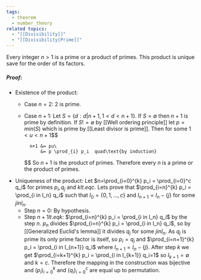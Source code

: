 ```yaml
---
tags:
  - theorem
  - number_theory
related topics:
  - "[[Divisibility]]"
  - "[[Divisibility|Prime]]"
---
```

Every integer $n>1$ is a prime or a product of primes. This product is unique save for the order of its factors.
##### Proof:
- Existence of the product:
	- Case $n=2$:
		$2$ is prime.
	- Case $n+1$:
		Let $S=\{d:d|n+1, 1<d<n+1\}$. If $S=\emptyset$ then $n+1$ is prime by definition. If $S != \emptyset$ by [[Well ordering principle]] let $p=min(S)$ which is prime by [[Least divisor is prime]]. Then for some $1<u<n+1$$$
		
			n+1 &= pu\
				&= p \prod_{i} p_i  quad\text{by induction}
		$$
		So $n+1$ is the product of primes.
	Therefore every $n$ is a prime or the product of primes.
- Uniqueness of the product:
	Let $n=\prod_{i=0}^{k} p_i = \prod_{i=0}^c q_i$ for primes $p_i, q_j$ and $k lt.eq c$. Lets prove that $\prod_{i=n}^{k} p_i = \prod_{i in I_n} q_i$ such that $I_0 = \{0,1,\dots,c\}$ and $I_{n+1} = I_n - \{j\}$ for some $j in I_n$.
	- Step $n=0$:
		By hypothesis.
	- Step $n+1 lt.eq k$:
		$\prod_{i=n}^{k} p_i = \prod_{i in I_n} q_i$ by the step $n$. $p_n$ divides $\prod_{i=n}^{k} p_i = \prod_{i in I_n} q_i$, so by [[Generalized Euclid's lemma]] it divides $q_j$ for some $j in I_n$. As $q_j$ is prime its only prime factor is itself, so $p_i = q_j$ and $\prod_{i=n+1}^{k} p_i = \prod_{i in I_{n+1}} q_i$ where $I_{n+1} = I_n - \{j\}$.
	After step $k$ we get $\prod_{i=k+1}^{k} p_i = \prod_{i in I_{k+1}} q_i=1$ so $I_{k+1}=\emptyset$ and $k=c$. Therefore the mapping in the construction was bijective and $(p_i)_{i=0}^k$ and $(q_i)_{i=0}^c$ are equal up to permutation.
